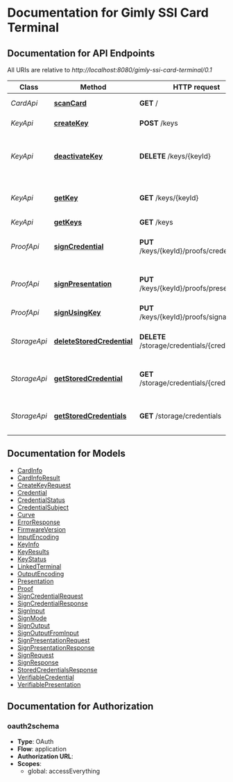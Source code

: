 # Documentation for Gimly SSI Card Terminal

<a name="documentation-for-api-endpoints"></a>

## Documentation for API Endpoints

All URIs are relative to _http://localhost:8080/gimly-ssi-card-terminal/0.1_

| Class        | Method                                                                                         | HTTP request                                   | Description                                           |
| ------------ | ---------------------------------------------------------------------------------------------- | ---------------------------------------------- | ----------------------------------------------------- |
| _CardApi_    | [**scanCard**](io/gimly/generated/card/api/CardApi.md#scancard)                                | **GET** /                                      | Scan the card                                         |
| _KeyApi_     | [**createKey**](io/gimly/generated/card/api/KeyApi.md#createkey)                               | **POST** /keys                                 | Create a new key                                      |
| _KeyApi_     | [**deactivateKey**](io/gimly/generated/card/api/KeyApi.md#deactivateKey)                           | **DELETE** /keys/{keyId}                       | Deactivate a key by card Index, public key or DID key |
| _KeyApi_     | [**getKey**](io/gimly/generated/card/api/KeyApi.md#getkey)                                     | **GET** /keys/{keyId}                          | Get a key by card Index, public key or DID key        |
| _KeyApi_     | [**getKeys**](io/gimly/generated/card/api/KeyApi.md#getkeys)                                   | **GET** /keys                                  | Get all keys                                          |
| _ProofApi_   | [**signCredential**](io/gimly/generated/card/api/ProofApi.md#signcredential)                   | **PUT** /keys/{keyId}/proofs/credentials       | Signs a credential (adds a proof)                     |
| _ProofApi_   | [**signPresentation**](io/gimly/generated/card/api/ProofApi.md#signpresentation)               | **PUT** /keys/{keyId}/proofs/presentations     | Signs a presentation (adds a proof)                   |
| _ProofApi_   | [**signUsingKey**](io/gimly/generated/card/api/ProofApi.md#signusingkey)                       | **PUT** /keys/{keyId}/proofs/signatures        | Sign one or more inputs                               |
| _StorageApi_ | [**deleteStoredCredential**](io/gimly/generated/card/api/StorageApi.md#deletestoredcredential) | **DELETE** /storage/credentials/{credentialId} | Deletes a stored Verifiable credential                |
| _StorageApi_ | [**getStoredCredential**](io/gimly/generated/card/api/StorageApi.md#getstoredcredential)       | **GET** /storage/credentials/{credentialId}    | Gets a stored Verifiable credential                   |
| _StorageApi_ | [**getStoredCredentials**](io/gimly/generated/card/api/StorageApi.md#getstoredcredentials)     | **GET** /storage/credentials                   | Gets all stored Verifiable Credentials                |

<a name="documentation-for-models"></a>

## Documentation for Models

- [CardInfo](/docs/api/io/gimly/generated/card/model/CardInfo.md)
- [CardInfoResult](/docs/api/io/gimly/generated/card/model/CardInfoResult.md)
- [CreateKeyRequest](/docs/api/io/gimly/generated/card/model/CreateKeyRequest.md)
- [Credential](/docs/api/io/gimly/generated/card/model/Credential.md)
- [CredentialStatus](/docs/api/io/gimly/generated/card/model/CredentialStatus.md)
- [CredentialSubject](/docs/api/io/gimly/generated/card/model/CredentialSubject.md)
- [Curve](/docs/api/io/gimly/generated/card/model/Curve.md)
- [ErrorResponse](/docs/api/io/gimly/generated/card/model/ErrorResponse.md)
- [FirmwareVersion](/docs/api/io/gimly/generated/card/model/FirmwareVersion.md)
- [InputEncoding](/docs/api/io/gimly/generated/card/model/InputEncoding.md)
- [KeyInfo](/docs/api/io/gimly/generated/card/model/KeyInfo.md)
- [KeyResults](/docs/api/io/gimly/generated/card/model/KeyResults.md)
- [KeyStatus](/docs/api/io/gimly/generated/card/model/KeyStatus.md)
- [LinkedTerminal](/docs/api/io/gimly/generated/card/model/LinkedTerminal.md)
- [OutputEncoding](/docs/api/io/gimly/generated/card/model/OutputEncoding.md)
- [Presentation](/docs/api/io/gimly/generated/card/model/Presentation.md)
- [Proof](/docs/api/io/gimly/generated/card/model/Proof.md)
- [SignCredentialRequest](/docs/api/io/gimly/generated/card/model/SignCredentialRequest.md)
- [SignCredentialResponse](/docs/api/io/gimly/generated/card/model/SignCredentialResponse.md)
- [SignInput](/docs/api/io/gimly/generated/card/model/SignInput.md)
- [SignMode](/docs/api/io/gimly/generated/card/model/SignMode.md)
- [SignOutput](/docs/api/io/gimly/generated/card/model/SignOutput.md)
- [SignOutputFromInput](/docs/api/io/gimly/generated/card/model/SignOutputFromInput.md)
- [SignPresentationRequest](/docs/api/io/gimly/generated/card/model/SignPresentationRequest.md)
- [SignPresentationResponse](/docs/api/io/gimly/generated/card/model/SignPresentationResponse.md)
- [SignRequest](/docs/api/io/gimly/generated/card/model/SignRequest.md)
- [SignResponse](/docs/api/io/gimly/generated/card/model/SignResponse.md)
- [StoredCredentialsResponse](/docs/api/io/gimly/generated/card/model/StoredCredentialsResponse.md)
- [VerifiableCredential](/docs/api/io/gimly/generated/card/model/VerifiableCredential.md)
- [VerifiablePresentation](/docs/api/io/gimly/generated/card/model/VerifiablePresentation.md)

<a name="documentation-for-authorization"></a>

## Documentation for Authorization

<a name="oauth2schema"></a>

### oauth2schema

- **Type**: OAuth
- **Flow**: application
- **Authorization URL**:
- **Scopes**:
  - global: accessEverything
